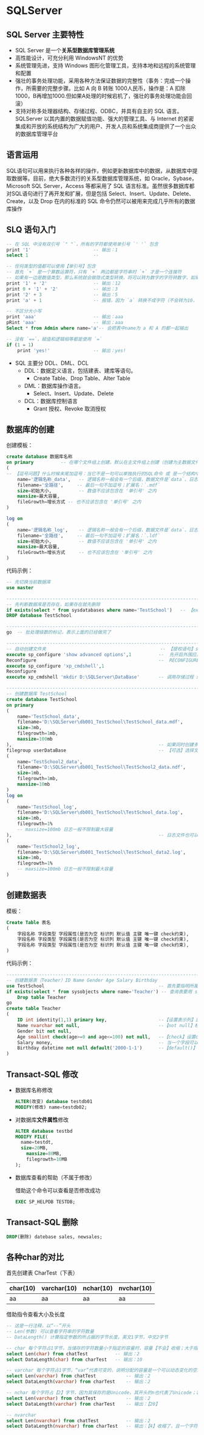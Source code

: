 # SQLServer

## SQL Server 主要特性

- SQL Server 是一个**关系型数据库管理系统**
- 高性能设计，可充分利用 WindowsNT 的优势
- 系统管理先进，支持 Windows 图形化管理工具，支持本地和远程的系统管理和配置
- 强壮的事务处理功能，采用各种方法保证数据的完整性（事务：完成一个操作，所需要的完整步骤。比如 A 向 B 转账 1000人民币，操作是：A 扣除1000，B再增加1000.但如果A处理的时候宕机了，强壮的事务处理功能会回滚）
- 支持对称多处理器结构、存储过程、ODBC，并具有自主的 SQL 语言。SQLServer 以其内置的数据赋值功能、强大的管理工具、与 Internet 的紧密集成和开放的系统结构为广大的用户、开发人员和系统集成商提供了一个出众的数据库管理平台

## 语言运用

SQL语句可以用来执行各种各样的操作，例如更新数据库中的数据，从数据库中提取数据等。目前，绝大多数流行的关系型数据库管理系统，如 Oracle，Sybase，Microsoft SQL Server，Access 等都采用了 SQL 语言标准。虽然很多数据库都对SQL语句进行了再开发和扩展，但是包括 Select、Insert、Update、Delete、Create，以及 Drop 在内的标准的 SQL 命令仍然可以被用来完成几乎所有的数据库操作

## SLQ 语句入门

```sql
-- 在 SQL 中没有双引号 `" "`，所有的字符都使用单引号 `' '` 包含
print '1'						-- 输出：1
select 1						-- 

-- 任何类型的值都可以使用【单引号】包含
-- 首先 `+` 是一个算数运算符，只有 `+` 两边都是字符串时 `+` 才是一个连接符
-- 如果有一边是数值类型，那么系统就会做隐式类型转换，将可以转为数字的字符转数字，如果转不了就报错
print '1' + '2'					-- 输出：12
print 0 + '1' + '2'				-- 输出：3
print '2' + 3					-- 输出：5
print 'a' + 1					-- 报错，因为 `a` 转换不成字符（不会转为10，因为这里没有ASCII的概念）

-- 不区分大小写
print 'aaa'						-- 输出：aaa
pRint 'aaa'						-- 输出：aaa
Select * from Admin where name='a'-- 会把表中name为 a 和 A 的都一起输出

-- 没有 `==`，赋值和逻辑相等都是使用 `=`
if (1 = 1)
	print 'yes!'				-- 输出：yes!
```

- SQL 主要分 DDL、DML、DCL
  - DDL：数据定义语言，包括建表、建库等语句。
    - Create Table、Drop Table、Alter Table
  - DML：数据库操作语言。
    - Select、Insert、Update、Delete
  - DCL：数据库控制语言
    - Grant 授权、Revoke 取消授权



## 数据库的创建

创建模板：

```SQL
create database 数据库名称
on primary			-- 在哪个文件组上创建。默认在主文件组上创建（创建为主数据文件）并且 primary 可省略
(
-- 【逗号问题】什么时候末尾加逗号：当它不是一句可以单独执行的SQL命令 或 是一个结构中的某一句时
    name='逻辑名称_data',	-- 逻辑名称一般会有一个后缀，数据文件是`data`、日志文件是`log`
    filename='全路径',		-- 最后一句不加逗号；扩展名：`.mdf`
    size=初始大小,			-- 数值不应该包含在 '单引号' 之内
    maxsize=最大容量,
    fileGrowth=增长方式	-- 也不应该包含在 '单引号' 之内
)

log on
(
    name='逻辑名称_log',	-- 逻辑名称一般会有一个后缀，数据文件是`data`、日志文件是`log`
    filename='全路径',		-- 最后一句不加逗号；扩展名：`.ldf`
    size=初始大小,			-- 数值不应该包含在 '单引号' 之内
    maxsize=最大容量,
    fileGrowth=增长方式		-- 也不应该包含在 '单引号' 之内
)
```

代码示例：

```sql
-- 先切换当前数据库
use master

-------------------------------------------------------------------------
-- 先判断数据库是否存在，如果存在就先删除
if exists(select * from sysdatabases where name='TestSchool')	-- 【exists()】就是判断括号中的语句是否返回值，如果有值就返回 true，没值就是 false
DROP database TestSchool

-------------------------------------------------------------------------
go	-- 批处理级数的标记，表示上面的已经做完了

-------------------------------------------------------------------------
-- 自动创建文件夹											-- 【提权语句】sp_configure 显示或更改当前服务器的全局配置设置，执行成功返回0，失败返回1
execute sp_configure 'show advanced options',1			--  先开启外围应用配置管理器；1 代表开启；0 代表关闭
Reconfigure												--  RECONFIGURE使前面的配置生效
execute sp_configure 'xp_cmdshell',1
Reconfigure
execute xp_cmdshell 'mkdir D:\SQLServer\DataBase'		-- 调用存储过程 xp_cmdshell，让其帮我们创建一个文件夹 

-------------------------------------------------------------------------
-- 创建数据库 TestSchool
create database TestSchool
on primary
(
	name='TestSchool_data',
	filename='D:\SQLServer\db001_TestSchool\TestSchool_data.mdf',
	size=3mb,
	filegrowth=1mb,
	maxsize=100mb
),														-- 如果同时创建多个数据库，括号后面加逗号、
filegroup userDataBase									-- 【可选】选择文件组
(
	name='TestSchool2_data',
	filename='D:\SQLServer\db001_TestSchool\TestSchool2_data.ndf',		-- 【.ndf】次数据文件
	size=1mb,
	filegrowth=1mb,
	maxsize=10mb
)
log on
(
	name='TestSchool_log',
	filename='D:\SQLServer\db001_TestSchool\TestSchool_data.log',
	size=1mb,
	filegrowth=1%
	-- maxsize=100mb 日志一般不限制最大容量
),														-- 日志文件也可以有多个
(
	name='TestSchool2_log',
	filename='D:\SQLServer\db001_TestSchool\TestSchool_data2.log',
	size=1mb,
	filegrowth=1%
	-- maxsize=100mb 日志一般不限制最大容量
)

```

## 创建数据表

模板：

```SQL
Create Table 表名
(
	字段名称 字段类型 字段属性(是否为空 标识列 默认值 主键 唯一键 check约束),
    字段名称 字段类型 字段属性(是否为空 标识列 默认值 主键 唯一键 check约束),
    字段名称 字段类型 字段属性(是否为空 标识列 默认值 主键 唯一键 check约束),
)
```

代码示例：

```sql
-------------------------------------------------------------------------
-- 创建数据表（Teacher）ID Name Gender Age Salary Birthday
use TestSchool											-- 首先要指明所属的数据库
if exists(select * from sysobjects where name='Teacher') -- 查询表要用 sysobjects 关键字
	Drop table Teacher
go
create table Teacher
(
	ID int identity(1,1) primary key,					--【设置表示列】identity(标识种子,标识增量)
	Name nvarchar not null,								--【not null】标记字段不能为空
	Gender bit not null,
	Age smallint check(age>=0 and age<=100) not null,	--【check】设置check约束
	Salary money,										-- 当一个字段可以为null时，可以写 null，也可以不写
	Birthday datetime not null default('2000-1-1')		--【default()】默认值
)
```



## Transact-SQL 修改

- 数据库名称修改

  ```sql
  ALTER(改变) database testdb01
  MODIFY(修改) name=testdb02;
  ```

  

- 对数据库**文件属性**修改

  ```sql
  ALTER database testbd
  MODIFY FILE(
  	name=testdt,
  	size=20MB,
      maxsize=80MB,
      filegrowth=10MB
  );
  ```

  

- 数据库查看的帮助（不属于修改）

  借助这个命令可以查看是否修改成功

  ```sql
  EXEC SP_HELPDB TESTDB;
  ```

  

## Transact-SQL 删除

```sql
DROP(删除) datebase sales, newsales;
```

## 各种char的对比

首先创建表 CharTest（下表）

| char(10) | varchar(10) | nchar(10) | nvchar(10) |
| -------- | ----------- | --------- | ---------- |
| aa       | aa          | aa        | aa         |

借助指令查看大小及长度

```sql
-- 这是一行注释，以“--”开头
-- Len(参数) 可以查看字符串的字符数量
-- DataLength() 计算指定参数的所占据的字节长度。英文1字节，中文2字节

-- char 每个字符占1字节，当储存的字符数量小于指定的容量时，容量【不会】收缩；大于指定容量时会报错（截断二进制数据）
select Len(char) from chatTest			-- 输出：2
select DataLength(char) from charTest	-- 输出：10

-- varchar 每个字符占1字节，“var”代表可变的，说明分配的容量是一个可以动态变化的空间。当存储的字符数小于分配的容量时，多余的容量会自动回收；大会指定的容量还是会报错
select Len(varchar) from chatTest			-- 输出：2
select DataLength(varchar) from charTest	-- 输出：2

-- nchar 每个字符占【2】字节，因为其保存的是Unicode，其开头的n也代表了Unicode；容量不会自动收缩；大于会报错
select Len(varchar) from chatTest			-- 输出：2
select DataLength(varchar) from charTest	-- 输出：【20】

-- nvarchar 
select Len(nvarchar) from chatTest			-- 输出：2
select DataLength(nvarchar) from charTest	-- 输出：【4】收缩了，且一个字符2字节
```







